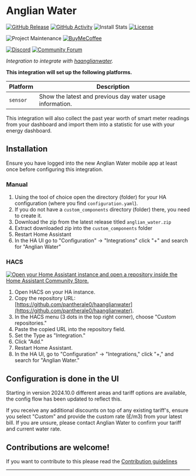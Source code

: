 # Anglian Water

[![GitHub Release][releases-shield]][releases]
[![GitHub Activity][commits-shield]][commits]
![Install Stats][stats]
[![License][license-shield]](LICENSE)

![Project Maintenance][maintenance-shield]
[![BuyMeCoffee][buymecoffeebadge]][buymecoffee]

[![Discord][discord-shield]][discord]
[![Community Forum][forum-shield]][forum]

_Integration to integrate with [haanglianwater][haanglianwater]._

**This integration will set up the following platforms.**

| Platform | Description                                    |
| -------- | ---------------------------------------------- |
| `sensor` | Show the latest and previous day water usage information. |

This integration will also collect the past year worth of smart meter readings from your dashboard and import them into a statistic for use with your energy dashboard.

## Installation

Ensure you have logged into the new Anglian Water mobile app at least once before configuring this integration.

### Manual

1. Using the tool of choice open the directory (folder) for your HA configuration (where you find `configuration.yaml`).
1. If you do not have a `custom_components` directory (folder) there, you need to create it.
1. Download the zip from the latest release titled `anglian_water.zip`
1. Extract downloaded zip into the `custom_components` folder
1. Restart Home Assistant
1. In the HA UI go to "Configuration" -> "Integrations" click "+" and search for "Anglian Water"

### HACS

[![Open your Home Assistant instance and open a repository inside the Home Assistant Community Store.](https://my.home-assistant.io/badges/hacs_repository.svg)](https://my.home-assistant.io/redirect/hacs_repository/?owner=pantherale0&category=integration&repository=haanglianwater)

1. Open HACS on your HA instance.
1. Copy the repository URL: [https://github.com/pantherale0/haanglianwater](https://github.com/pantherale0/haanglianwater).
1. In the HACS menu (3 dots in the top right corner), choose "Custom repositories."
1. Paste the copied URL into the repository field.
1. Set the Type as "Integration."
1. Click "Add."
1. Restart Home Assistant.
1. In the HA UI, go to "Configuration" -> "Integrations," click "+," and search for "Anglian Water."

## Configuration is done in the UI

<!---->

Starting in version 2024.10.0 different areas and tariff options are available, the config flow has been updated to reflect this.

If you receive any additional discounts on top of any existing tariff's, ensure you select "Custom" and provide the custom rate (£/m3) from your latest bill. If you are unsure, please contact Anglian Water to confirm your tariff and current water rate.

## Contributions are welcome!

If you want to contribute to this please read the [Contribution guidelines](CONTRIBUTING.md)

---

[haanglianwater]: https://github.com/pantherale0/haanglianwater
[buymecoffee]: https://www.buymeacoffee.com/pantherale0
[buymecoffeebadge]: https://img.shields.io/badge/buy%20me%20a%20coffee-donate-yellow.svg?style=for-the-badge
[commits-shield]: https://img.shields.io/github/commit-activity/y/pantherale0/haanglianwater.svg?style=for-the-badge
[commits]: https://github.com/pantherale0/haanglianwater/commits/main
[stats]: https://img.shields.io/badge/dynamic/json?color=41BDF5&logo=home-assistant&label=integration%20usage&suffix=%20installs&cacheSeconds=15600&url=https://analytics.home-assistant.io/custom_integrations.json&query=$.anglian_water.total&style=for-the-badge
[discord]: https://discord.gg/Qa5fW2R
[discord-shield]: https://img.shields.io/discord/330944238910963714.svg?style=for-the-badge
[exampleimg]: example.png
[forum-shield]: https://img.shields.io/badge/community-forum-brightgreen.svg?style=for-the-badge
[forum]: https://community.home-assistant.io/
[license-shield]: https://img.shields.io/github/license/pantherale0/haanglianwater.svg?style=for-the-badge
[maintenance-shield]: https://img.shields.io/badge/maintainer-%40pantherale0-blue.svg?style=for-the-badge
[releases-shield]: https://img.shields.io/github/release/pantherale0/haanglianwater.svg?style=for-the-badge
[releases]: https://github.com/pantherale0/haanglianwater/releases

